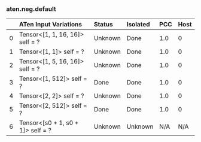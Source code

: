 ### aten.neg.default
|    | ATen Input Variations             | Status   | Isolated   | PCC   | Host   |
|---:|:----------------------------------|:---------|:-----------|:------|:-------|
|  0 | Tensor<[1, 1, 16, 16]> self = ?   | Unknown  | Done       | 1.0   | 0      |
|  1 | Tensor<[1, 1]> self = ?           | Unknown  | Done       | 1.0   | 0      |
|  2 | Tensor<[1, 5, 16, 16]> self = ?   | Unknown  | Done       | 1.0   | 0      |
|  3 | Tensor<[1, 512]> self = ?         | Done     | Done       | 1.0   | 0      |
|  4 | Tensor<[2, 2]> self = ?           | Unknown  | Done       | 1.0   | 0      |
|  5 | Tensor<[2, 512]> self = ?         | Done     | Done       | 1.0   | 0      |
|  6 | Tensor<[s0 + 1, s0 + 1]> self = ? | Unknown  | Unknown    | N/A   | N/A    |

